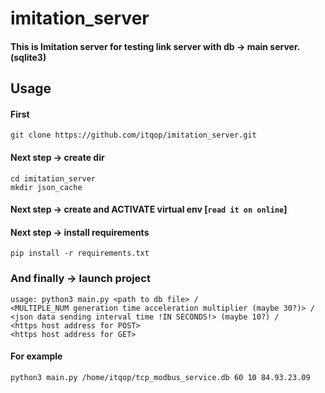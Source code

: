 # imitation_server
#### This is Imitation server for testing link server with db -> main server. (sqlite3) 

## Usage
#### First
```commandline
git clone https://github.com/itqop/imitation_server.git
```
#### Next step -> create dir
```commandline
cd imitation_server
mkdir json_cache
```
#### Next step -> create and ACTIVATE virtual env [```read it on online```]

#### Next step -> install requirements
```commandline
pip install -r requirements.txt
```
### And finally -> launch project
```commandline
usage: python3 main.py <path to db file> /
<MULTIPLE_NUM generation time acceleration multiplier (maybe 30?)> /
<json data sending interval time !IN SECONDS!> (maybe 10?) /
<https host address for POST>
<https host address for GET>
```
#### For example
```commandline
python3 main.py /home/itqop/tcp_modbus_service.db 60 10 84.93.23.09
```